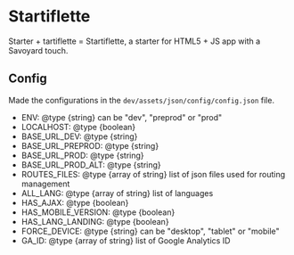 # Startiflette
Starter + tartiflette = Startiflette, a starter for HTML5 + JS app with a Savoyard touch.



## Config
Made the configurations in the `dev/assets/json/config/config.json` file.

* ENV: @type {string} can be "dev", "preprod" or "prod"
* LOCALHOST: @type {boolean}
* BASE_URL_DEV: @type {string}
* BASE_URL_PREPROD: @type {string}
* BASE_URL_PROD: @type {string}
* BASE_URL_PROD_ALT: @type {string}
* ROUTES_FILES: @type {array of string} list of json files used for routing management
* ALL_LANG: @type {array of string} list of languages
* HAS_AJAX: @type {boolean}
* HAS_MOBILE_VERSION: @type {boolean}
* HAS_LANG_LANDING: @type {boolean}
* FORCE_DEVICE: @type {string} can be "desktop", "tablet" or "mobile"
* GA_ID: @type {array of string} list of Google Analytics ID
